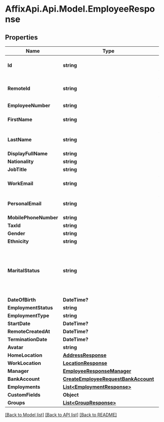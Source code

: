 # AffixApi.Api.Model.EmployeeResponse

## Properties

Name | Type | Description | Notes
------------ | ------------- | ------------- | -------------
**Id** | **string** | The Affix-assigned id of the individual | [readonly] 
**RemoteId** | **string** | the remote system-assigned id of the individual | [readonly] 
**EmployeeNumber** | **string** |  | 
**FirstName** | **string** | the first name of the individual | 
**LastName** | **string** | the last name of the individual | 
**DisplayFullName** | **string** |  | 
**Nationality** | **string** |  | 
**JobTitle** | **string** |  | 
**WorkEmail** | **string** | the work email of the individual | 
**PersonalEmail** | **string** | the personal email of the individual | 
**MobilePhoneNumber** | **string** | +1234567890 | 
**TaxId** | **string** |  | 
**Gender** | **string** |  | 
**Ethnicity** | **string** |  | 
**MaritalStatus** | **string** | &#x60;other&#x60; option can include co-habitating, civil partnership, separated, divorced, widowed, etc  | 
**DateOfBirth** | **DateTime?** |  | 
**EmploymentStatus** | **string** |  | 
**EmploymentType** | **string** |  | 
**StartDate** | **DateTime?** |  | 
**RemoteCreatedAt** | **DateTime?** |  | [readonly] 
**TerminationDate** | **DateTime?** |  | 
**Avatar** | **string** |  | 
**HomeLocation** | [**AddressResponse**](AddressResponse.md) |  | 
**WorkLocation** | [**LocationResponse**](LocationResponse.md) |  | 
**Manager** | [**EmployeeResponseManager**](EmployeeResponseManager.md) |  | 
**BankAccount** | [**CreateEmployeeRequestBankAccount**](CreateEmployeeRequestBankAccount.md) |  | 
**Employments** | [**List&lt;EmploymentResponse&gt;**](EmploymentResponse.md) |  | 
**CustomFields** | **Object** |  | 
**Groups** | [**List&lt;GroupResponse&gt;**](GroupResponse.md) |  | 

[[Back to Model list]](../README.md#documentation-for-models) [[Back to API list]](../README.md#documentation-for-api-endpoints) [[Back to README]](../README.md)

